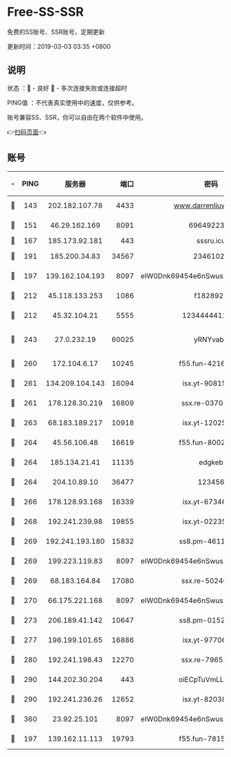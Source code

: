 # Free-SS-SSR

免费的SS账号、SSR账号，定期更新

更新时间：2019-03-03 03:35 +0800

## 说明

状态     ：🙂 - 良好 🙁 - 多次连接失败或连接超时

PING值   ：不代表真实使用中的速度，仅供参考。

账号兼容SS、SSR，你可以自由在两个软件中使用。

👉[扫码页面](https://liesauer.github.io/free-ss-ssr.github.io/)👈

## 账号

|-|PING|服务器|端口|密码|加密方式|区域|
|:----:|:----:|:-----:|-----:|:----:|:----:|:----:|
|🙂|143|202.182.107.78|4433|www.darrenliuwei.com|aes-256-cfb|JP|
|🙂|151|46.29.162.169|8091|6964922356|aes-256-cfb|RU|
|🙂|167|185.173.92.181|443|sssru.icu|rc4-md5|RU|
|🙂|191|185.200.34.83|34567|23461023|aes-256-cfb|US|
|🙂|197|139.162.104.193|8097|eIW0Dnk69454e6nSwuspv9DmS201tQ0D|aes-256-cfb|JP|
|🙂|212|45.118.133.253|1086|f1828920|aes-256-cfb|SG|
|🙂|212|45.32.104.21|5555|1234444411111|aes-256-cfb|SG|
|🙂|243|27.0.232.19|60025|yRNYvabB|xchacha20-ietf-poly1305|HK|
|🙂|260|172.104.6.17|10245|f55.fun-42164913|aes-256-cfb|US|
|🙂|261|134.209.104.143|16094|isx.yt-90815095|aes-256-cfb|SG|
|🙂|261|178.128.30.219|16809|ssx.re-03702185|aes-256-cfb|SG|
|🙂|263|68.183.189.217|10918|isx.yt-12025761|aes-256-cfb|SG|
|🙂|264|45.56.106.48|16619|f55.fun-80021142|aes-256-cfb|US|
|🙂|264|185.134.21.41|11135|edgkeb|aes-256-cfb|GB|
|🙂|264|204.10.89.10|36477|123456|aes-256-cfb|US|
|🙂|266|178.128.93.168|16339|isx.yt-67346063|aes-256-cfb|SG|
|🙂|268|192.241.239.98|19855|isx.yt-02235156|aes-256-cfb|US|
|🙂|269|192.241.193.180|15832|ss8.pm-46115453|aes-256-cfb|US|
|🙂|269|199.223.119.83|8097|eIW0Dnk69454e6nSwuspv9DmS201tQ0D|aes-256-cfb|US|
|🙂|269|68.183.164.84|17080|ssx.re-50240519|aes-256-cfb|US|
|🙂|270|66.175.221.168|8097|eIW0Dnk69454e6nSwuspv9DmS201tQ0D|aes-256-cfb|US|
|🙂|273|206.189.41.142|10647|ss8.pm-01527155|aes-256-cfb|SG|
|🙂|277|198.199.101.65|16886|isx.yt-97706570|aes-256-cfb|US|
|🙂|280|192.241.198.43|12270|ssx.re-79653159|aes-256-cfb|US|
|🙂|290|144.202.30.204|443|oiECpTuVmLLxk4Ts|aes-256-cfb|US|
|🙂|290|192.241.236.26|12652|isx.yt-82038040|aes-256-cfb|US|
|🙂|360|23.92.25.101|8097|eIW0Dnk69454e6nSwuspv9DmS201tQ0D|aes-256-cfb|US|
|🙂|197|139.162.11.113|19793|f55.fun-78151290|aes-256-cfb|SG|
